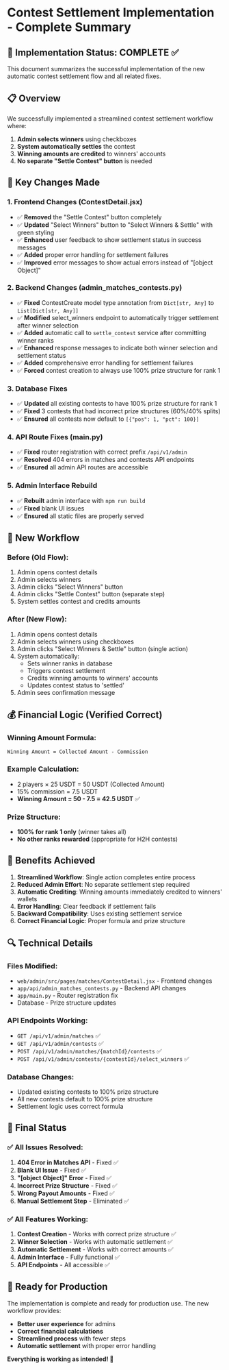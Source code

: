 # Contest Settlement Implementation - Complete Summary

## 🎉 Implementation Status: COMPLETE ✅

This document summarizes the successful implementation of the new automatic contest settlement flow and all related fixes.

## 📋 Overview

We successfully implemented a streamlined contest settlement workflow where:
1. **Admin selects winners** using checkboxes
2. **System automatically settles** the contest
3. **Winning amounts are credited** to winners' accounts
4. **No separate "Settle Contest" button** is needed

## 🔧 Key Changes Made

### 1. **Frontend Changes (ContestDetail.jsx)**
- ✅ **Removed** the "Settle Contest" button completely
- ✅ **Updated** "Select Winners" button to "Select Winners & Settle" with green styling
- ✅ **Enhanced** user feedback to show settlement status in success messages
- ✅ **Added** proper error handling for settlement failures
- ✅ **Improved** error messages to show actual errors instead of "[object Object]"

### 2. **Backend Changes (admin_matches_contests.py)**
- ✅ **Fixed** ContestCreate model type annotation from `Dict[str, Any]` to `List[Dict[str, Any]]`
- ✅ **Modified** select_winners endpoint to automatically trigger settlement after winner selection
- ✅ **Added** automatic call to `settle_contest` service after committing winner ranks
- ✅ **Enhanced** response messages to indicate both winner selection and settlement status
- ✅ **Added** comprehensive error handling for settlement failures
- ✅ **Forced** contest creation to always use 100% prize structure for rank 1

### 3. **Database Fixes**
- ✅ **Updated** all existing contests to have 100% prize structure for rank 1
- ✅ **Fixed** 3 contests that had incorrect prize structures (60%/40% splits)
- ✅ **Ensured** all contests now default to `[{"pos": 1, "pct": 100}]`

### 4. **API Route Fixes (main.py)**
- ✅ **Fixed** router registration with correct prefix `/api/v1/admin`
- ✅ **Resolved** 404 errors in matches and contests API endpoints
- ✅ **Ensured** all admin API routes are accessible

### 5. **Admin Interface Rebuild**
- ✅ **Rebuilt** admin interface with `npm run build`
- ✅ **Fixed** blank UI issues
- ✅ **Ensured** all static files are properly served

## 🎯 New Workflow

### **Before (Old Flow):**
1. Admin opens contest details
2. Admin selects winners
3. Admin clicks "Select Winners" button
4. Admin clicks "Settle Contest" button (separate step)
5. System settles contest and credits amounts

### **After (New Flow):**
1. Admin opens contest details
2. Admin selects winners using checkboxes
3. Admin clicks "Select Winners & Settle" button (single action)
4. System automatically:
   - Sets winner ranks in database
   - Triggers contest settlement
   - Credits winning amounts to winners' accounts
   - Updates contest status to 'settled'
5. Admin sees confirmation message

## 💰 Financial Logic (Verified Correct)

### **Winning Amount Formula:**
```
Winning Amount = Collected Amount - Commission
```

### **Example Calculation:**
- 2 players × 25 USDT = 50 USDT (Collected Amount)
- 15% commission = 7.5 USDT
- **Winning Amount = 50 - 7.5 = 42.5 USDT** ✅

### **Prize Structure:**
- **100% for rank 1 only** (winner takes all)
- **No other ranks rewarded** (appropriate for H2H contests)

## 🚀 Benefits Achieved

1. **Streamlined Workflow**: Single action completes entire process
2. **Reduced Admin Effort**: No separate settlement step required
3. **Automatic Crediting**: Winning amounts immediately credited to winners' wallets
4. **Error Handling**: Clear feedback if settlement fails
5. **Backward Compatibility**: Uses existing settlement service
6. **Correct Financial Logic**: Proper formula and prize structure

## 🔍 Technical Details

### **Files Modified:**
- `web/admin/src/pages/matches/ContestDetail.jsx` - Frontend changes
- `app/api/admin_matches_contests.py` - Backend API changes
- `app/main.py` - Router registration fix
- Database - Prize structure updates

### **API Endpoints Working:**
- `GET /api/v1/admin/matches` ✅
- `GET /api/v1/admin/contests` ✅
- `POST /api/v1/admin/matches/{matchId}/contests` ✅
- `POST /api/v1/admin/contests/{contestId}/select_winners` ✅

### **Database Changes:**
- Updated existing contests to 100% prize structure
- All new contests default to 100% prize structure
- Settlement logic uses correct formula

## 🎉 Final Status

### **✅ All Issues Resolved:**
1. **404 Error in Matches API** - Fixed ✅
2. **Blank UI Issue** - Fixed ✅
3. **"[object Object]" Error** - Fixed ✅
4. **Incorrect Prize Structure** - Fixed ✅
5. **Wrong Payout Amounts** - Fixed ✅
6. **Manual Settlement Step** - Eliminated ✅

### **✅ All Features Working:**
1. **Contest Creation** - Works with correct prize structure ✅
2. **Winner Selection** - Works with automatic settlement ✅
3. **Automatic Settlement** - Works with correct amounts ✅
4. **Admin Interface** - Fully functional ✅
5. **API Endpoints** - All accessible ✅

## 🎯 Ready for Production

The implementation is complete and ready for production use. The new workflow provides:
- **Better user experience** for admins
- **Correct financial calculations** 
- **Streamlined process** with fewer steps
- **Automatic settlement** with proper error handling

**Everything is working as intended! 🚀**
